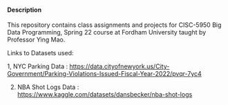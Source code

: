 #### Description

This repository contains class assignments and projects for CISC-5950 Big Data Programming, Spring 22 course at Fordham University taught by Professor Ying Mao.

Links to Datasets used:

1, NYC Parking Data : https://data.cityofnewyork.us/City-Government/Parking-Violations-Issued-Fiscal-Year-2022/pvqr-7yc4

2. NBA Shot Logs Data : https://www.kaggle.com/datasets/dansbecker/nba-shot-logs
